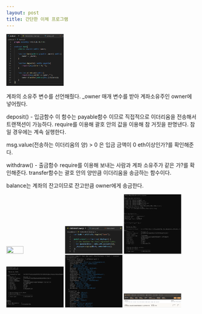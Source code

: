 ```yaml
---
layout: post
title: 간단한 이체 프로그램
---
```


<img src="/assets/images/bank_code.PNG" width="30%" height="20%">

계좌의 소유주 변수를 선언해줬다.
_owner 매개 변수를 받아 계좌소유주인 owner에 넣어줬다.


deposit() - 입금함수
이 함수는 payable함수 이므로 직접적으로 이더리움을 전송해서 트랜잭션이 가능하다.
require를 이용해 괄호 안의 값을 이용해 참 거짓을 판명낸다. 
참일 경우에는 계속 실행한다. 

msg.value(전송하는 이더리움의 양) > 0 은 입금 금액이 0 eth이상인가?를 확인해준다.

withdraw() - 출금함수
require를 이용해 보내는 사람과 계좌 소유주가 같은 가?를 확인해준다.
transfer함수는 괄호 안의 양만큼 이더리움을 송금하는 함수이다.

balance는 계좌의 잔고이므로 잔고만큼 owner에게 송금한다.

<img src="/assets/images/bank_owner.PNG" width="30%" height="20%">
<img src="/assets/images/bank_deploy_migrate.PNG" width="30%" height="20%">
<img src="/assets/images/bank_compile.PNG" width="30%" height="20%">
<img src="/assets/images/bank_compile2.PNG" width="30%" height="20%">
<img src="/assets/images/bank_deploy.PNG" width="30%" height="20%">

<img src="/assets/images/bank_gana.PNG" width="30%" height="20%">
